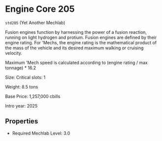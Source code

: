# Engine Core 205

`std205` (Yet Another Mechlab)

Fusion engines function by harnessing the power of a fusion reaction, running on light hydrogen and protium. Fusion engines are defined by their engine rating. For 'Mechs, the engine rating is the mathematical product of the mass of the vehicle and its desired maximum walking or cruising velocity.

Maximum 'Mech speed is calculated according to (engine rating / max tonnage) * 16.2

Size: Critical slots: 1

Weight: 8.5 tons

Base Price: 1,257,000 cbills

Intro year: 2025

## Properties
* Required Mechlab Level: 3.0 
